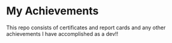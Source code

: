 # My Achievements
This repo consists of certificates and report cards and any other achievements I have accomplished as a dev!!
